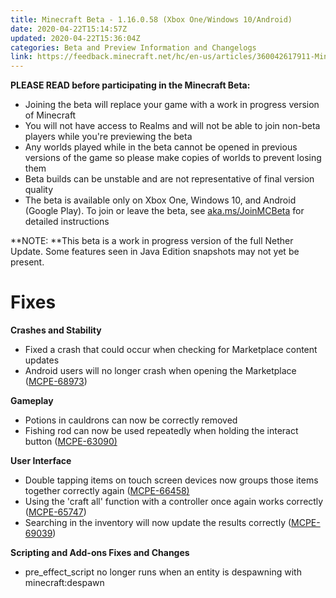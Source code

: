 ```yaml
---
title: Minecraft Beta - 1.16.0.58 (Xbox One/Windows 10/Android)
date: 2020-04-22T15:14:57Z
updated: 2020-04-22T15:36:04Z
categories: Beta and Preview Information and Changelogs
link: https://feedback.minecraft.net/hc/en-us/articles/360042617911-Minecraft-Beta-1-16-0-58-Xbox-One-Windows-10-Android
---
```


**PLEASE READ before participating in the Minecraft Beta:**

- Joining the beta will replace your game with a work in progress version of Minecraft
- You will not have access to Realms and will not be able to join non-beta players while you're previewing the beta
- Any worlds played while in the beta cannot be opened in previous versions of the game so please make copies of worlds to prevent losing them
- Beta builds can be unstable and are not representative of final version quality
- The beta is available only on Xbox One, Windows 10, and Android (Google Play). To join or leave the beta, see [aka.ms/JoinMCBeta](https://aka.ms/JoinMCBeta) for detailed instructions

**NOTE: **This beta is a work in progress version of the full Nether Update. Some features seen in Java Edition snapshots may not yet be present.

# Fixes

**Crashes and Stability**

- Fixed a crash that could occur when checking for Marketplace content updates 
- Android users will no longer crash when opening the Marketplace ([MCPE-68973](https://bugs.mojang.com/browse/MCPE-68973))

**Gameplay**

- Potions in cauldrons can now be correctly removed
- Fishing rod can now be used repeatedly when holding the interact button ([MCPE-63090](https://bugs.mojang.com/browse/MCPE-63090)<u>)</u> 

**User Interface**

- Double tapping items on touch screen devices now groups those items together correctly again ([MCPE-66458](https://bugs.mojang.com/browse/MCPE-66458)<u>)</u>
- Using the 'craft all' function with a controller once again works correctly ([MCPE-65747](https://bugs.mojang.com/browse/MCPE-65747)) 
- Searching in the inventory will now update the results correctly ([MCPE-69039](https://bugs.mojang.com/browse/MCPE-69039)) 

**Scripting and Add-ons Fixes and Changes**

- pre_effect_script no longer runs when an entity is despawning with minecraft:despawn
